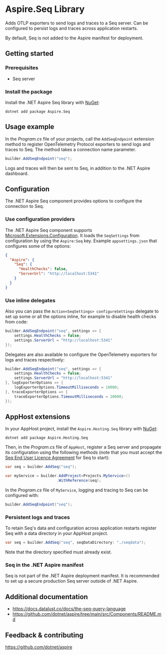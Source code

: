 # Aspire.Seq Library

Adds OTLP exporters to send logs and traces to a Seq server. Can be configured to persist logs and traces across application restarts.

By default, Seq is not added to the Aspire manifest for deployment.

## Getting started

### Prerequisites

- Seq server

### Install the package

Install the .NET Aspire Seq library with [NuGet](https://www.nuget.org):

```dotnetcli
dotnet add package Aspire.Seq
```

## Usage example

In the _Program.cs_ file of your projects, call the `AddSeqEndpoint` extension method to register OpenTelemetry Protocol exporters to send logs and traces to Seq. The method takes a connection name parameter.

```csharp
builder.AddSeqEndpoint("seq");
```

Logs and traces will then be sent to Seq, in addition to the .NET Aspire dashboard.

## Configuration

The .NET Aspire Seq component provides options to configure the connection to Seq.

### Use configuration providers

The .NET Aspire Seq component supports [Microsoft.Extensions.Configuration](https://learn.microsoft.com/dotnet/api/microsoft.extensions.configuration). It loads the `SeqSettings` from configuration by using the `Aspire:Seq` key. Example `appsettings.json` that configures some of the options:

```json
{
  "Aspire": {
    "Seq": {
      "HealthChecks": false,
      "ServerUrl": "http://localhost:5341"
    }
  }
}
```

### Use inline delegates

Also you can pass the `Action<SeqSettings> configureSettings` delegate to set up some or all the options inline, for example to disable health checks from code:

```csharp
builder.AddSeqEndpoint("seq", settings => {
    settings.HealthChecks = false;
    settings.ServerUrl = "http://localhost:5341"
});
```

Delegates are also available to configure the OpenTelemetry exporters for logs and traces respectively:

```csharp
builder.AddSeqEndpoint("seq", settings => {
    settings.HealthChecks = false;
    settings.ServerUrl = "http://localhost:5341"
}, logExporterOptions => {
    logExporterOptions.TimeoutMilliseconds = 10000;
}, traceExporterOptions => {
    traceExporterOptions.TimeoutMilliseconds = 20000;
});
```

## AppHost extensions

In your AppHost project, install the `Aspire.Hosting.Seq` library with [NuGet](https://www.nuget.org):

```dotnetcli
dotnet add package Aspire.Hosting.Seq
```

Then, in the _Program.cs_ file of `AppHost`, register a Seq server and propagate its configuration using the following methods (note that you must accept the [Seq End User Licence Agreement](https://datalust.co/doc/eula-current.pdf) for Seq to start):

```csharp
var seq = builder.AddSeq("seq");

var myService = builder.AddProject<Projects.MyService>()
                       .WithReference(seq);
```

In the _Program.cs_ file of `MyService`, logging and tracing to Seq can be configured with:

```csharp
builder.AddSeqEndpoint("seq");
```

### Persistent logs and traces

To retain Seq's data and configuration across application restarts register Seq with a data directory in your AppHost project.

```csharp
var seq = builder.AddSeq("seq", seqDataDirectory: "./seqdata");
```

Note that the directory specified must already exist.

### Seq in the .NET Aspire manifest

Seq is not part of the .NET Aspire deployment manifest. It is recommended to set up a secure production Seq server outside of .NET Aspire.

## Additional documentation

* https://docs.datalust.co/docs/the-seq-query-language
* https://github.com/dotnet/aspire/tree/main/src/Components/README.md

## Feedback & contributing

https://github.com/dotnet/aspire
